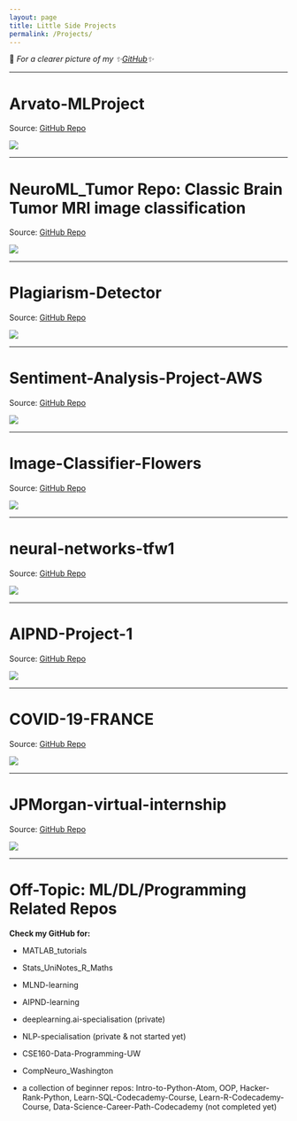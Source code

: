 ```yaml
---
layout: page
title: Little Side Projects
permalink: /Projects/
---
```


📌 *For a clearer picture of my ✨[GitHub](https://github.com/dilayercelik)✨*

---
# Arvato-MLProject

Source: [GitHub Repo](https://github.com/dilayercelik/Arvato-MLProject)

<img src="{{site.url}}/images/ArvatoML.png" style="display: block; margin: auto;" />

---
# NeuroML_Tumor Repo: Classic Brain Tumor MRI image classification

Source: [GitHub Repo](https://github.com/dilayercelik/NeuroML-Tumor)

<img src="{{site.url}}/images/NeuroML.png" style="display: block; margin: auto;" />

---
# Plagiarism-Detector

Source: [GitHub Repo](https://github.com/dilayercelik/Plagiarism-Detector)

<img src="{{site.url}}/images/PlagiarismDetector.png" style="display: block; margin: auto;" />

---
# Sentiment-Analysis-Project-AWS

Source: [GitHub Repo](https://github.com/dilayercelik/Sentiment-Analysis-Project-AWS)

<img src="{{site.url}}/images/SentimentAnalysis.png" style="display: block; margin: auto;" />

---
# Image-Classifier-Flowers

Source: [GitHub Repo](https://github.com/dilayercelik/Image-Classifier-Flowers)

<img src="{{site.url}}/images/FlowerClassifier.png" style="display: block; margin: auto;" />

---
# neural-networks-tfw1

Source: [GitHub Repo](https://github.com/dilayercelik/neural-networks-tfw1)

<img src="{{site.url}}/images/NeuralNetworks.png" style="display: block; margin: auto;" />

---
# AIPND-Project-1

Source: [GitHub Repo](https://github.com/dilayercelik/AIPND-Project-1)

<img src="{{site.url}}/images/DogClassifier.png" style="display: block; margin: auto;" />

---
# COVID-19-FRANCE

Source: [GitHub Repo](https://github.com/dilayercelik/COVID-19-FRANCE)

<img src="{{site.url}}/images/COVID19France.png" style="display: block; margin: auto;" />

---
# JPMorgan-virtual-internship

Source: [GitHub Repo](https://github.com/dilayercelik/JPMorgan-virtual-internship)

<img src="{{site.url}}/images/JPMorgan.png" style="display: block; margin: auto;" />

---
# Off-Topic: ML/DL/Programming Related Repos 

**Check my GitHub for:**

- MATLAB_tutorials

- Stats_UniNotes_R_Maths

- MLND-learning

- AIPND-learning

- deeplearning.ai-specialisation (private)

- NLP-specialisation (private & not started yet)

- CSE160-Data-Programming-UW

- CompNeuro_Washington

- a collection of beginner repos: Intro-to-Python-Atom, OOP, Hacker-Rank-Python, Learn-SQL-Codecademy-Course, Learn-R-Codecademy-Course, Data-Science-Career-Path-Codecademy (not completed yet)

